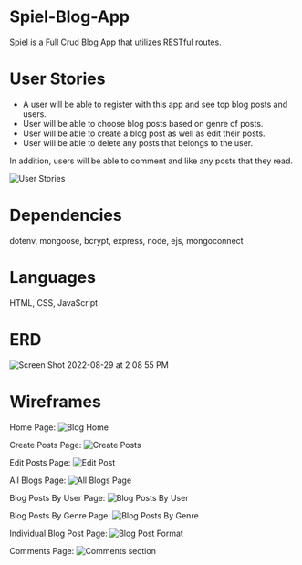 # Spiel-Blog-App
Spiel is a Full Crud Blog App that utilizes RESTful routes.

# User Stories
- A user will be able to register with this app and see top blog posts and users.
- User will be able to choose blog posts based on genre of posts.
- User will be able to create a blog post as well as edit their posts.
- User will be able to delete any posts that belongs to the user. 

In addition, users will be able to comment and like any posts that they read. 

![User Stories](https://user-images.githubusercontent.com/109348308/186985455-95e63589-c1ef-4d41-a47d-208e217a666e.png)

# Dependencies
dotenv, mongoose, bcrypt, express, node, ejs, mongoconnect

# Languages
HTML, CSS, JavaScript


# ERD
![Screen Shot 2022-08-29 at 2 08 55 PM](https://user-images.githubusercontent.com/109348308/187269336-d5bd4f6a-2474-400e-b05f-7cc1cb9486d7.png)

# Wireframes

Home Page: 
![Blog Home](https://user-images.githubusercontent.com/109348308/186985457-34c3fd89-6824-4114-9165-184d09efd58b.png)

Create Posts Page:
![Create Posts](https://user-images.githubusercontent.com/109348308/186985460-b5f7e5ad-9e98-43ad-b431-626fd449e099.png)

Edit Posts Page: 
![Edit Post](https://user-images.githubusercontent.com/109348308/186985462-c5a87cfe-956d-4ac5-b14b-7a396049e867.png)

All Blogs Page: 
![All Blogs Page](https://user-images.githubusercontent.com/109348308/186985463-30d15d36-f95d-436d-806a-b96b895a3657.png)

Blog Posts By User Page: 
![Blog Posts By User](https://user-images.githubusercontent.com/109348308/186985464-e13ec441-4e69-4965-acf4-5a833bdb0201.png)

Blog Posts By Genre Page: 
![Blog Posts By Genre](https://user-images.githubusercontent.com/109348308/186985465-7cae2c37-c769-499f-8c72-7abf7e3b91e9.png)

Individual Blog Post Page: 
![Blog Post Format](https://user-images.githubusercontent.com/109348308/186985466-4e49e052-441b-4dbc-824b-412fc7f0c945.png)

Comments Page:
![Comments section ](https://user-images.githubusercontent.com/109348308/186985467-38e1b1e1-590c-493c-a1fa-5cba3e0a21f4.png)
